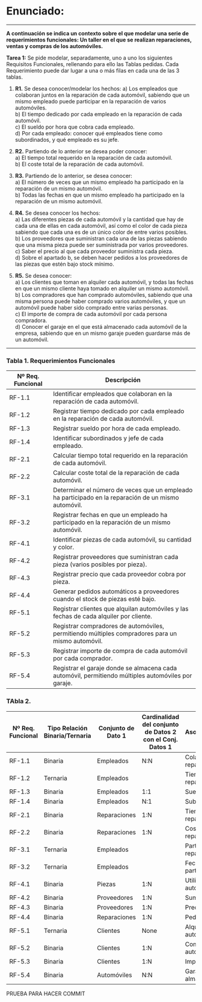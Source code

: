 # Enunciado:

---

**A continuación se indica un contexto sobre el que modelar una serie de requerimientos funcionales: Un taller en el que se realizan reparaciones, ventas y compras de los automóviles.**

**Tarea 1:** Se pide modelar, separadamente, uno a uno los siguientes Requisitos Funcionales, rellenando para ello las Tablas pedidas. Cada Requerimiento puede dar lugar a una o más filas en cada una de las 3 tablas.

1. **R1.** Se desea conocer/modelar los hechos:
   a) Los empleados que colaboran juntos en la reparación de cada automóvil, sabiendo que un mismo empleado puede participar en la reparación de varios automóviles.  
   b) El tiempo dedicado por cada empleado en la reparación de cada automóvil.  
   c) El sueldo por hora que cobra cada empleado.  
   d) Por cada empleado: conocer qué empleados tiene como subordinados, y qué empleado es su jefe.

2. **R2.** Partiendo de lo anterior se desea poder conocer:  
   a) El tiempo total requerido en la reparación de cada automóvil.  
   b) El coste total de la reparación de cada automóvil.

3. **R3.** Partiendo de lo anterior, se desea conocer:  
   a) El número de veces que un mismo empleado ha participado en la reparación de un mismo automóvil.  
   b) Todas las fechas en que un mismo empleado ha participado en la reparación de un mismo automóvil.

4. **R4.** Se desea conocer los hechos:  
   a) Las diferentes piezas de cada automóvil y la cantidad que hay de cada una de ellas en cada automóvil, así como el color de cada pieza sabiendo que cada una es de un único color de entre varios posibles.  
   b) Los proveedores que suministran cada una de las piezas sabiendo que una misma pieza puede ser suministrada por varios proveedores.  
   c) Saber el precio al que cada proveedor suministra cada pieza.  
   d) Sobre el apartado b, se deben hacer pedidos a los proveedores de las piezas que estén bajo stock mínimo.

5. **R5.** Se desea conocer:  
   a) Los clientes que toman en alquiler cada automóvil, y todas las fechas en que un mismo cliente haya tomado en alquiler un mismo automóvil.  
   b) Los compradores que han comprado automóviles, sabiendo que una misma persona puede haber comprado varios automóviles, y que un automóvil puede haber sido comprado entre varias personas.  
   c) El importe de compra de cada automóvil por cada persona compradora.  
   d) Conocer el garaje en el que está almacenado cada automóvil de la empresa, sabiendo que en un mismo garaje pueden guardarse más de un automóvil.

--- 

### Tabla 1. Requerimientos Funcionales

| Nº Req. Funcional | Descripción                                                                                                                 |
|--------------------|-----------------------------------------------------------------------------------------------------------------------------|
| RF-1.1             | Identificar empleados que colaboran en la reparación de cada automóvil.                                                     |
| RF-1.2             | Registrar tiempo dedicado por cada empleado en la reparación de cada automóvil.                                             |
| RF-1.3             | Registrar sueldo por hora de cada empleado.                                                                                 |
| RF-1.4             | Identificar subordinados y jefe de cada empleado.                                                                           |
| RF-2.1             | Calcular tiempo total requerido en la reparación de cada automóvil.                                                         |
| RF-2.2             | Calcular coste total de la reparación de cada automóvil.                                                                    |
| RF-3.1             | Determinar el número de veces que un empleado ha participado en la reparación de un mismo automóvil.                        |
| RF-3.2             | Registrar fechas en que un empleado ha participado en la reparación de un mismo automóvil.                                  |
| RF-4.1             | Identificar piezas de cada automóvil, su cantidad y color.                                                                  |
| RF-4.2             | Registrar proveedores que suministran cada pieza (varios posibles por pieza).                                                |
| RF-4.3             | Registrar precio que cada proveedor cobra por pieza.                                                                         |
| RF-4.4             | Generar pedidos automáticos a proveedores cuando el stock de piezas esté bajo.                                              |
| RF-5.1             | Registrar clientes que alquilan automóviles y las fechas de cada alquiler por cliente.                                       |
| RF-5.2             | Registrar compradores de automóviles, permitiendo múltiples compradores para un mismo automóvil.                             |
| RF-5.3             | Registrar importe de compra de cada automóvil por cada comprador.                                                            |
| RF-5.4             | Registrar el garaje donde se almacena cada automóvil, permitiendo múltiples automóviles por garaje.                          |

### TAbla 2.
| Nº Req. Funcional | Tipo Relación Binaria/Ternaria | Conjunto de Dato 1 | Cardinalidad del conjunto de Datos 2 con el Conj. Datos 1 | Asociación/Relación         | Cardinalidad del conjunto de Datos 1 con el Conj. Datos 2 | Conjunto de Dato 2 | Conjunto de Dato 3 |
|--------------------|--------------------------------|---------------------|-----------------------------------------------------------|-----------------------------|-----------------------------------------------------------|---------------------|--------------------|
| RF-1.1             | Binaria                       | Empleados           | N:N                                                       | Colaboran en reparaciones   | N:N                                                       | Reparaciones        |                |
| RF-1.2             | Ternaria                      | Empleados           |                                                       | Tiempo dedicado a reparaciones |                                                       | Reparaciones        | Automóviles        |
| RF-1.3             | Binaria                       | Empleados           | 1:1                                                       | Sueldo por hora             | 1:1                                                       | Sueldo              |                |
| RF-1.4             | Binaria                       | Empleados           | N:1                                                       | Subordinado-Jefe            | 1:N                                                       | Empleados           |                |
| RF-2.1             | Binaria                       | Reparaciones        | 1:N                                                       | Tiempo total de reparación  | N:1                                                       | Automóviles         |                |
| RF-2.2             | Binaria                       | Reparaciones        | 1:N                                                       | Coste total de reparación   | N:1                                                       | Automóviles         |                |
| RF-3.1             | Ternaria                      | Empleados           |                                                       | Participan en reparaciones  |                                                       | Reparaciones        | Automóviles        |
| RF-3.2             | Ternaria                      | Empleados           |                                                       | Fechas de participación     |                                                       | Reparaciones        | Fechas             |
| RF-4.1             | Binaria                      | Piezas              | 1:N                                                      | Utiliza piezas en automóviles | 1:1                                                      | Automóviles        |                  |
| RF-4.2             | Binaria                       | Proveedores         | 1:N                                                       | Suministran piezas          | N:1                                                       | Piezas              |                |
| RF-4.3             | Binaria                       | Proveedores         | 1:N                                                       | Precio por pieza            | N:1                                                       | Piezas              |                |
| RF-4.4             | Binaria                       | Reparaciones        | 1:N                                                       | Pedidos automáticos         | N:1                                                       | Proveedores         |                |
| RF-5.1             | Ternaria                      | Clientes            | None                                                      | Alquiler de automóviles     | None                                                      | Automóviles         | Fechas             |
| RF-5.2             | Binaria                       | Clientes            | 1:N                                                       | Compra de automóviles       | N:1                                                       | Automóviles         |                |
| RF-5.3             | Binaria                       | Clientes            | 1:N                                                       | Importe de compra           | N:1                                                       | Automóviles         |                |
| RF-5.4             | Binaria                       | Automóviles         | N:N                                                       | Garaje de almacenamiento    | N:N                                                       | Garajes             |                |




PRUEBA PARA HACER COMMIT